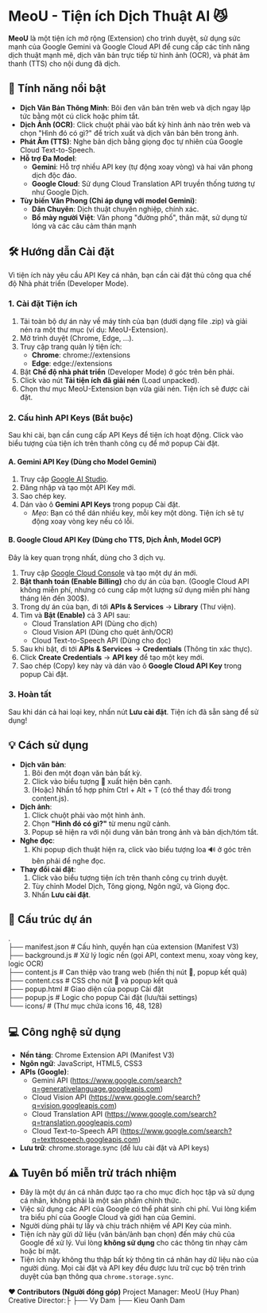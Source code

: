 # **MeoU \- Tiện ích Dịch Thuật AI 😼**

**MeoU** là một tiện ích mở rộng (Extension) cho trình duyệt, sử dụng sức mạnh của Google Gemini và Google Cloud API để cung cấp các tính năng dịch thuật mạnh mẽ, dịch văn bản trực tiếp từ hình ảnh (OCR), và phát âm thanh (TTS) cho nội dung đã dịch.

## **🚀 Tính năng nổi bật**

* **Dịch Văn Bản Thông Minh**: Bôi đen văn bản trên web và dịch ngay lập tức bằng một cú click hoặc phím tắt.  
* **Dịch Ảnh (OCR)**: Click chuột phải vào bất kỳ hình ảnh nào trên web và chọn "Hình đó có gì?" để trích xuất và dịch văn bản bên trong ảnh.  
* **Phát Âm (TTS)**: Nghe bản dịch bằng giọng đọc tự nhiên của Google Cloud Text-to-Speech.  
* **Hỗ trợ Đa Model**:  
  * **Gemini**: Hỗ trợ nhiều API key (tự động xoay vòng) và hai văn phong dịch độc đáo.  
  * **Google Cloud**: Sử dụng Cloud Translation API truyền thống tương tự như Google Dịch.  
* **Tùy biến Văn Phong (Chỉ áp dụng với model Gemini)**:  
  * **Dân Chuyên**: Dịch thuật chuyên nghiệp, chính xác.  
  * **Bố mày người Việt**: Văn phong "đường phố", thân mật, sử dụng từ lóng và các câu cảm thán mạnh

## **🛠️ Hướng dẫn Cài đặt**

Vì tiện ích này yêu cầu API Key cá nhân, bạn cần cài đặt thủ công qua chế độ Nhà phát triển (Developer Mode).

### **1\. Cài đặt Tiện ích**

1. Tải toàn bộ dự án này về máy tính của bạn (dưới dạng file .zip) và giải nén ra một thư mục (ví dụ: MeoU-Extension).  
2. Mở trình duyệt (Chrome, Edge, ...).  
3. Truy cập trang quản lý tiện ích:  
   * **Chrome**: chrome://extensions  
   * **Edge**: edge://extensions  
4. Bật **Chế độ nhà phát triển** (Developer Mode) ở góc trên bên phải.  
5. Click vào nút **Tải tiện ích đã giải nén** (Load unpacked).  
6. Chọn thư mục MeoU-Extension bạn vừa giải nén. Tiện ích sẽ được cài đặt.

### **2\. Cấu hình API Keys (Bắt buộc)**

Sau khi cài, bạn cần cung cấp API Keys để tiện ích hoạt động. Click vào biểu tượng của tiện ích trên thanh công cụ để mở popup Cài đặt.

#### **A. Gemini API Key (Dùng cho Model Gemini)**

1. Truy cập [Google AI Studio](https://aistudio.google.com/app/apikey).  
2. Đăng nhập và tạo một API Key mới.  
3. Sao chép key.  
4. Dán vào ô **Gemini API Keys** trong popup Cài đặt.  
   * *Mẹo*: Bạn có thể dán nhiều key, mỗi key một dòng. Tiện ích sẽ tự động xoay vòng key nếu có lỗi.

#### **B. Google Cloud API Key (Dùng cho TTS, Dịch Ảnh, Model GCP)**

Đây là key quan trọng nhất, dùng cho 3 dịch vụ.

1. Truy cập [Google Cloud Console](https://console.cloud.google.com/) và tạo một dự án mới.  
2. **Bật thanh toán (Enable Billing)** cho dự án của bạn. (Google Cloud API không miễn phí, nhưng có cung cấp một lượng sử dụng miễn phí hàng tháng lên đến 300$).  
3. Trong dự án của bạn, đi tới **APIs & Services** \-\> **Library** (Thư viện).  
4. Tìm và **Bật (Enable)** cả 3 API sau:  
   * Cloud Translation API (Dùng cho dịch)  
   * Cloud Vision API (Dùng cho quét ảnh/OCR)  
   * Cloud Text-to-Speech API (Dùng cho đọc)  
5. Sau khi bật, đi tới **APIs & Services** \-\> **Credentials** (Thông tin xác thực).  
6. Click **Create Credentials** \-\> **API key** để tạo một key mới.  
7. Sao chép (Copy) key này và dán vào ô **Google Cloud API Key** trong popup Cài đặt.

### **3\. Hoàn tất**

Sau khi dán cả hai loại key, nhấn nút **Lưu cài đặt**. Tiện ích đã sẵn sàng để sử dụng\!

## **💡 Cách sử dụng**

* **Dịch văn bản**:  
  1. Bôi đen một đoạn văn bản bất kỳ.  
  2. Click vào biểu tượng 🧐 xuất hiện bên cạnh.  
  3. (Hoặc) Nhấn tổ hợp phím Ctrl \+ Alt \+ T (có thể thay đổi trong content.js).  
* **Dịch ảnh**:  
  1. Click chuột phải vào một hình ảnh.  
  2. Chọn **"Hình đó có gì?"** từ menu ngữ cảnh.  
  3. Popup sẽ hiện ra với nội dung văn bản trong ảnh và bản dịch/tóm tắt.  
* **Nghe đọc**:  
  1. Khi popup dịch thuật hiện ra, click vào biểu tượng loa 🔊 ở góc trên bên phải để nghe đọc.  
* **Thay đổi cài đặt**:  
  1. Click vào biểu tượng tiện ích trên thanh công cụ trình duyệt.  
  2. Tùy chỉnh Model Dịch, Tông giọng, Ngôn ngữ, và Giọng đọc.  
  3. Nhấn **Lưu cài đặt**.

## **📂 Cấu trúc dự án**

.  
├── manifest.json     \# Cấu hình, quyền hạn của extension (Manifest V3)  
├── background.js     \# Xử lý logic nền (gọi API, context menu, xoay vòng key, logic OCR)  
├── content.js        \# Can thiệp vào trang web (hiển thị nút 🧐, popup kết quả)  
├── content.css       \# CSS cho nút 🧐 và popup kết quả  
├── popup.html        \# Giao diện của popup Cài đặt  
├── popup.js          \# Logic cho popup Cài đặt (lưu/tải settings)  
└── icons/            \# (Thư mục chứa icons 16, 48, 128\)

## **💻 Công nghệ sử dụng**

* **Nền tảng**: Chrome Extension API (Manifest V3)  
* **Ngôn ngữ**: JavaScript, HTML5, CSS3  
* **APIs (Google)**:  
  * Gemini API (https://www.google.com/search?q=generativelanguage.googleapis.com)  
  * Cloud Vision API (https://www.google.com/search?q=vision.googleapis.com)  
  * Cloud Translation API (https://www.google.com/search?q=translation.googleapis.com)  
  * Cloud Text-to-Speech API (https://www.google.com/search?q=texttospeech.googleapis.com)  
* **Lưu trữ**: chrome.storage.sync (để lưu cài đặt và API keys)

## **⚠️ Tuyên bố miễn trừ trách nhiệm**

* Đây là một dự án cá nhân được tạo ra cho mục đích học tập và sử dụng cá nhân, không phải là một sản phẩm chính thức.  
* Việc sử dụng các API của Google có thể phát sinh chi phí. Vui lòng kiểm tra biểu phí của Google Cloud và giới hạn của Gemini.  
* Người dùng phải tự lấy và chịu trách nhiệm về API Key của mình.  
* Tiện ích này gửi dữ liệu (văn bản/ảnh bạn chọn) đến máy chủ của Google để xử lý. Vui lòng **không sử dụng** cho các thông tin nhạy cảm hoặc bí mật.  
* Tiện ích này không thu thập bất kỳ thông tin cá nhân hay dữ liệu nào của người dùng. Mọi cài đặt và API key đều được lưu trữ cục bộ trên trình duyệt của bạn thông qua `chrome.storage.sync`.

**❤️ Contributors (Người đóng góp)**
Project Manager: MeoU (Huy Phan)
Creative Director:├ 
                  ├── Vy Dam
                  ├──  Kieu Oanh Dam
                   

